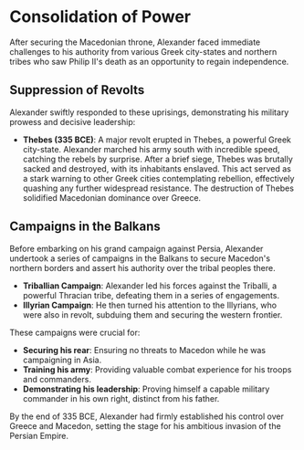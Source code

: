 # Consolidation of Power

After securing the Macedonian throne, Alexander faced immediate challenges to his authority from various Greek city-states and northern tribes who saw Philip II's death as an opportunity to regain independence.

## Suppression of Revolts

Alexander swiftly responded to these uprisings, demonstrating his military prowess and decisive leadership:

*   **Thebes (335 BCE)**: A major revolt erupted in Thebes, a powerful Greek city-state. Alexander marched his army south with incredible speed, catching the rebels by surprise. After a brief siege, Thebes was brutally sacked and destroyed, with its inhabitants enslaved. This act served as a stark warning to other Greek cities contemplating rebellion, effectively quashing any further widespread resistance. The destruction of Thebes solidified Macedonian dominance over Greece.

## Campaigns in the Balkans

Before embarking on his grand campaign against Persia, Alexander undertook a series of campaigns in the Balkans to secure Macedon's northern borders and assert his authority over the tribal peoples there.

*   **Triballian Campaign**: Alexander led his forces against the Triballi, a powerful Thracian tribe, defeating them in a series of engagements.
*   **Illyrian Campaign**: He then turned his attention to the Illyrians, who were also in revolt, subduing them and securing the western frontier.

These campaigns were crucial for:
*   **Securing his rear**: Ensuring no threats to Macedon while he was campaigning in Asia.
*   **Training his army**: Providing valuable combat experience for his troops and commanders.
*   **Demonstrating his leadership**: Proving himself a capable military commander in his own right, distinct from his father.

By the end of 335 BCE, Alexander had firmly established his control over Greece and Macedon, setting the stage for his ambitious invasion of the Persian Empire.
